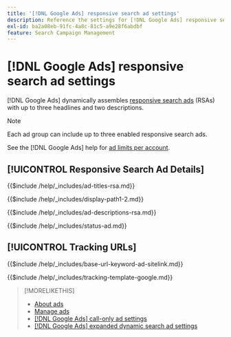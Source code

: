 ```yaml
---
title: '[!DNL Google Ads] responsive search ad settings'
description: Reference the settings for [!DNL Google Ads] responsive search ads.
exl-id: ba2a08eb-91fc-4a8c-81c5-a9e28f6abdbf
feature: Search Campaign Management
---
```

# [!DNL Google Ads] responsive search ad settings

[!DNL Google Ads] dynamically assembles [responsive search ads](https://support.google.com/google-ads/answer/7684791?hl=en) (RSAs) with up to three headlines and two descriptions.

>[!NOTE]
>
>Each ad group can include up to three enabled responsive search ads.

See the [!DNL Google Ads] help for [ad limits per account](https://support.google.com/google-ads/answer/6372658?hl=en).

## [!UICONTROL Responsive Search Ad Details]

<!-- **[!UICONTROL Ad Titles]:** -->

{{$include /help/_includes/ad-titles-rsa.md}}

<!-- **[!UICONTROL Display Path 1]**, **[!UICONTROL Display Path 2]:** -->

{{$include /help/_includes/display-path1-2.md}}

<!-- **[!UICONTROL Ad Descriptions]:** -->

{{$include /help/_includes/ad-descriptions-rsa.md}}

<!-- **[!UICONTROL Status]:** -->

{{$include /help/_includes/status-ad.md}}

## [!UICONTROL Tracking URLs]

<!-- **[!UICONTROL Base URl]:** -->

{{$include /help/_includes/base-url-keyword-ad-sitelink.md}}

<!-- **[!UICONTROL Tracking Template]:** -->

{{$include /help/_includes/tracking-template-google.md}}

>[!MORELIKETHIS]
>
>* [About ads](ad-about.md)
>* [Manage ads](ad-manage.md)
>* [[!DNL Google Ads] call-only ad settings](ad-settings-google-call.md)
>* [[!DNL Google Ads] expanded dynamic search ad settings](ad-settings-google-dsa.md)
